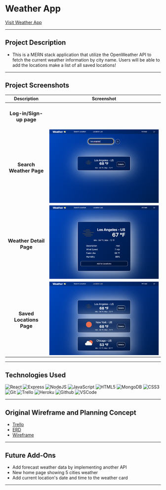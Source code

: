 # Weather App
[Visit Weather App](https://project4-patrick-weather.herokuapp.com/)

---

## Project Description
- This is a MERN stack application that utilize the OpenWeather API to fetch the current weather information by city name. Users will be able to add the locations make a list of all saved locations!

---

## Project Screenshots

| Description | Screenshot |
|------------ | ------------|
| <h3 align="center">Log-in/Sign-up page</h3> | [](public/screenshots/AuthPage.png")|
| <h3 align="center">Search Weather Page</h3> | <img src="public/screenshots/SearchPage.png" width="700"/> |
| <h3 align="center">Weather Detail Page</h3> | <img src="public/screenshots/DetailPage.png" width="700"/> |
| <h3 align="center">Saved Locations Page</h3> | <img src="public/screenshots/SavedPage.png" width="700"/> |

---

## Technologies Used

![React](https://img.shields.io/badge/React-20232A?style=for-the-badge&logo=react&logoColor=61DAFB)
![Express](https://img.shields.io/badge/Express.js-000000?style=for-the-badge&logo=express&logoColor=white) 
![NodeJS](https://img.shields.io/badge/Node.js-339933?style=for-the-badge&logo=nodedotjs&logoColor=white)
![JavaScript](https://img.shields.io/badge/JavaScript-323330?style=for-the-badge&logo=javascript&logoColor=F7DF1E) 
![HTML5](https://img.shields.io/badge/HTML5-E34F26?style=for-the-badge&logo=html5&logoColor=white)
![MongoDB](	https://img.shields.io/badge/MongoDB-4EA94B?style=for-the-badge&logo=mongodb&logoColor=white)
![CSS3](https://img.shields.io/badge/CSS3-1572B6?style=for-the-badge&logo=css3&logoColor=white)
![Git](https://img.shields.io/badge/GIT-E44C30?style=for-the-badge&logo=git&logoColor=white)
![Trello](https://img.shields.io/badge/Trello-0052CC?style=for-the-badge&logo=trello&logoColor=white) 
![Heroku](https://img.shields.io/badge/Heroku-430098?style=for-the-badge&logo=heroku&logoColor=white)
![Github](https://img.shields.io/badge/GitHub-100000?style=for-the-badge&logo=github&logoColor=white)
![VSCode](https://img.shields.io/badge/Visual_Studio_Code-0078D4?style=for-the-badge&logo=visual%20studio%20code&logoColor=white)

---

## Original Wireframe and Planning Concept
- [Trello](https://trello.com/b/5N7MxFNf/ga-project-04)
- [ERD](https://lucid.app/lucidchart/cfd7231f-8647-4921-bc1f-efc4820970a0/edit?beaconFlowId=9578A03645C73C4B&invitationId=inv_d0e93a6a-5fda-407a-83ac-babcce29f9e9&page=0_0#)
- [Wireframe](https://whimsical.com/ga-project-04-FcV64aV6qnoaeg47kXdKLr)

---

## Future Add-Ons
- Add forecast weather data by implementing another API 
- New home page showing 5 cities weather
- Add current location's date and time to the weather card 

---

